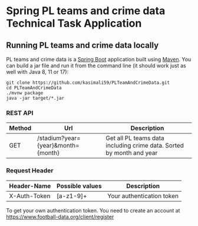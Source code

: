 # Spring PL teams and crime data Technical Task Application

## Running PL teams and crime data locally
PL teams and crime data is a [Spring Boot](https://spring.io/guides/gs/spring-boot) application built using [Maven](https://spring.io/guides/gs/maven/). You can build a jar file and run it from the command line (it should work just as well with Java 8, 11 or 17):
```
git clone https://github.com/kasimali59/PLTeamAndCrimeData.git
cd PLTeamAndCrimeData
./mvnw package
java -jar target/*.jar
```
### REST API
| Method | Url | Description |
| ------ | --- | ----------- |
| GET    | /stadium?year={year}&month={month} | Get all PL teams data including crime data. Sorted by month and year |

### Request Header
| Header-Name	 | Possible values | Description |
| ------ | --- | ----------- |
| X-Auth-Token | [a-z1-9]+ | Your authentication token |
To get your own authentication token. You need to create an account at https://www.football-data.org/client/register
